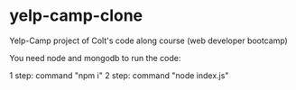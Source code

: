 # yelp-camp-clone
Yelp-Camp project of Colt's code along course (web developer bootcamp)

You need node and mongodb to run the code:

1 step: command "npm i"
2 step: command "node index.js"
